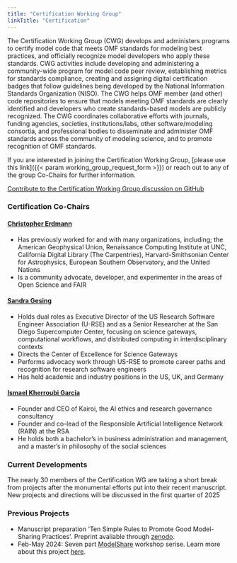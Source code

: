 ```yaml
---
title: "Certification Working Group"
linkTitle: "Certification"
---
```

The Certification Working Group (CWG) develops and administers programs to certify model code that meets OMF standards for modeling best practices, and officially recognize model developers who apply these standards. CWG activities include developing and administering a community-wide program for model code peer review, establishing metrics for standards compliance, creating and assigning digital certification badges that follow guidelines being developed by the National Information Standards Organization (NISO). The CWG helps OMF member (and other) code repositories to ensure that models meeting OMF standards are clearly identified and developers who create standards-based models are publicly recognized. The CWG coordinates collaborative efforts with journals, funding agencies, societies, institutions/labs, other software/modeling consortia, and professional bodies to disseminate and administer OMF standards across the community of modeling science, and to promote recognition of OMF standards.

If you are interested in joining the Certification Working Group, [please use this link]({{< param working_group_request_form >}}) or reach out to any of the group Co-Chairs for further information.

[Contribute to the Certification Working Group discussion on GitHub](https://github.com/openmodelingfoundation/openmodelingfoundation.github.io/discussions/categories/wg-certification)

### **Certification Co-Chairs**
#### [Christopher Erdmann](https://www.scilifelab.se/news/scilifelab-voices-chris-erdmann/)
- Has previously worked for and with many organizations, including; the American Geophysical Union, Renaissance Computing Institute at UNC, California Digital Library (The Carpentries), Harvard-Smithsonian Center for Astrophysics, European Southern Observatory, and the United Nations
- Is a community advocate, developer, and experimenter in the areas of Open Science and FAIR

#### [Sandra Gesing](http://sandra-gesing.com/)
- Holds dual roles as Executive Director of the US Research Software Engineer Association (U-RSE) and as a Senior Researcher at the San Diego Supercomputer Center, focusing on science gateways, computational workflows, and distributed computing in interdisciplinary contexts
- Directs the Center of Excellence for Science Gateways
- Performs advocacy work through US-RSE to promote career paths and recognition for research software engineers
- Has held academic and industry positions in the US, UK, and Germany

#### [Ismael Kherroubi Garcia](https://www.linkedin.com/in/ismaelkherroubi)
- Founder and CEO of Kairoi, the AI ethics and research governance consultancy
- Founder and co-lead of the Responsible Artificial Intelligence Network (RAIN) at the RSA
- He holds both a bachelor’s in business administration and management, and a master’s in philosophy of the social sciences

### **Current Developments**
The nearly 30 members of the Certification WG are taking a short break from projects after the monumental efforts put into their recent manuscript. New projects and directions will be discussed in the first quarter of 2025


### **Previous Projects**
- Manuscript preparation 'Ten Simple Rules to Promote Good Model-Sharing Practices'. Preprint avaliable through [zenodo](https://zenodo.org/records/12665701).
- Feb-May 2024: Seven part [ModelShare](https://www.youtube.com/channel/UC17zWxzjmfvNV_bCYhOZrsQ) workshop serise. Learn more about this project [here](https://share.openmodelingfoundation.org/).
